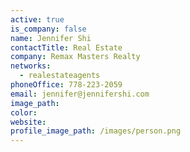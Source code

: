 ```yaml
---
active: true
is_company: false
name: Jennifer Shi
contactTitle: Real Estate
company: Remax Masters Realty
networks:
  - realestateagents
phoneOffice: 778-223-2059
email: jennifer@jennifershi.com
image_path:
color:
website:
profile_image_path: /images/person.png
---
```



